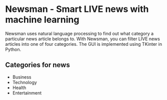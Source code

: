 # Newsman - Smart LIVE news with machine learning

Newsman uses natural language processing to find out what category a particular news article belongs to. With Newsman, you can filter LIVE news articles into one of four categories. The GUI is implemented using TKinter in Python.

## Categories for news
- Business
- Technology
- Health
- Entertainment